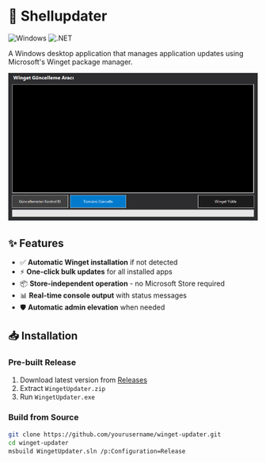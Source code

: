 # 🚀 Shellupdater 

![Windows](https://img.shields.io/badge/Windows-0078D6?style=for-the-badge&logo=windows&logoColor=white) 
![.NET](https://img.shields.io/badge/.NET-512BD4?style=for-the-badge&logo=dotnet&logoColor=white)

A Windows desktop application that manages application updates using Microsoft's Winget package manager.

![Application Screenshot](https://github.com/mabik11/Shellupdater/blob/master/Shellupdater/Sscreen/2025-07-05_02-07-44.png?raw=true)

## ✨ Features

- ✅ **Automatic Winget installation** if not detected
- ⚡ **One-click bulk updates** for all installed apps
- 📦 **Store-independent operation** - no Microsoft Store required
- 📊 **Real-time console output** with status messages
- 🛡️ **Automatic admin elevation** when needed

## 📥 Installation

### Pre-built Release
1. Download latest version from [Releases](https://github.com/mabik11/Shellupdater/releases)
2. Extract `WingetUpdater.zip`
3. Run `WingetUpdater.exe`

### Build from Source
```bash
git clone https://github.com/yourusername/winget-updater.git
cd winget-updater
msbuild WingetUpdater.sln /p:Configuration=Release
